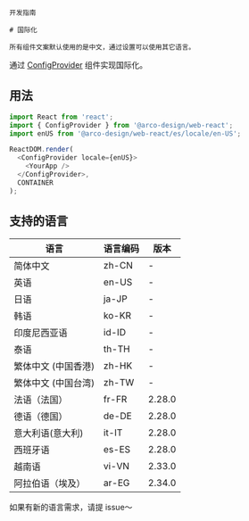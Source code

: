 `````
开发指南

# 国际化

所有组件文案默认使用的是中文，通过设置可以使用其它语言。
`````

通过 [ConfigProvider](/react/components/config-provider) 组件实现国际化。

## 用法

```js
import React from 'react';
import { ConfigProvider } from '@arco-design/web-react';
import enUS from '@arco-design/web-react/es/locale/en-US';

ReactDOM.render(
  <ConfigProvider locale={enUS}>
    <YourApp />
  </ConfigProvider>,
  CONTAINER
);
```

## 支持的语言

|语言|语言编码|版本|
|---|---|---|
|简体中文|zh-CN|-|
|英语|en-US|-|
|日语|ja-JP|-|
|韩语|ko-KR|-|
|印度尼西亚语|id-ID|-|
|泰语|th-TH|-|
|繁体中文 (中国香港)|zh-HK|-|
|繁体中文 (中国台湾)|zh-TW|-|
|法语（法国）|fr-FR|2.28.0|
|德语（德国）|de-DE|2.28.0|
|意大利语(意大利)|it-IT|2.28.0|
|西班牙语|es-ES|2.28.0|
|越南语|vi-VN|2.33.0|
|阿拉伯语（埃及）|ar-EG|2.34.0|


如果有新的语言需求，请提 issue～

